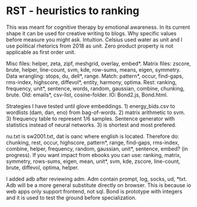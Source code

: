 # RST - heuristics to ranking
This was meant for cognitive therapy by emotional awareness. In its current shape it can be used for creative writing to blogs. Why specific values before measure you might ask. Intuition. Celsius used water as unit and I use political rhetorics from 2018 as unit. Zero product property is not applicable as first order unit. 

Misc files: helper, zeta, zipf, meshgrid, overlay, embed*. Matrix files: zscore, brute, helper, line-count, svm, kde, row-sums, means, eigen, symmetry. Data wrangling: stops, du, dell*, range. Match: pattern*, occur, find-gaps, rms-index, highscore, diffevol*, entity, harmony, optima. Rest: ranking, frequency, unit*, sentence, words, random, gaussian, combine, chunking, brute. Old: emails*, csv-list, cosine-folder. IO: Bond2.js, Bond.html.  

Strategies I have tested until glove embeddings. 1) energy_bids.csv to wordlists (dam, dan, eno) from bag-of-words. 2) matrix arithmetic to svm. 3) frequency table to represent 1/6 samples. Sentence generator with statistics instead of neural networks. 3) is shortest and most prefered. 

nu.txt is sw2001.txt, dat is oanc where english is located. Therefore do: chunking, rest, occur, highscore, pattern*, range, find-gaps, rms-index, combine, helper, frequency, random, gaussian, unit*, sentence, embed? (in progress). If you want impact from ebooks you can use: ranking, matrix, symmetry, rows-sums, eigen, mean, unit*, svm, kde, zscore, line-count, brute, diffevol, optima, helper. 

I added adb after reviewing adm. Adm contain prompt, log, socks, ud, *txt. Adb will be a more general substitute directly on browser. This is because io web apps only support frontend, not sql. Bond is prototype with integers and it is used to test the ground before specialization. 
